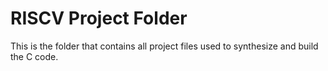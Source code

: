 # RISCV Project Folder

This is the folder that contains all project files used to synthesize and build the C code.
